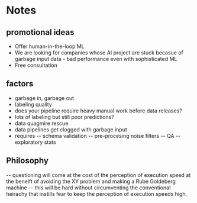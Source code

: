 # Notes

## promotional ideas 

- Offer human-in-the-loop ML 
- We are looking for companies whose AI project are stuck becasue of garbage input data - bad performance even with sophisticated ML
- Free consultation


## factors

- garbage in, garbage out
- labeling quality
- does your pipeline require heavy manual work before data releases?
- lots of labeling but still poor predictions?
- data quagmire rescue
- data pipelines get clogged with garbage input
- requires 
-- schema validation
-- pre-procesing noise filters
-- QA
-- exploratory stats



## Philosophy

-- questioning will come at the cost of the perception of execution speed at the beneift of avoiding the XY problem and making a Rube Goldeberg machine -- this will be hard without circumventing the conventional heirachy that instills fear to keep the perception of execution speeds high.


